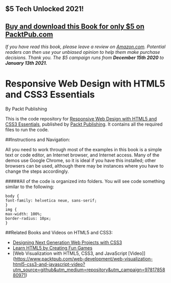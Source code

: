 ## $5 Tech Unlocked 2021!
[Buy and download this Book for only $5 on PacktPub.com](https://www.packtpub.com/product/responsive-web-design-with-html5-and-css3-essentials/9781783553075)
-----
*If you have read this book, please leave a review on [Amazon.com](https://www.amazon.com/gp/product/1783553073).     Potential readers can then use your unbiased opinion to help them make purchase decisions. Thank you. The $5 campaign         runs from __December 15th 2020__ to __January 13th 2021.__*

# Responsive Web Design with HTML5 and CSS3 Essentials
By Packt Publishing

This is the code repository for [Responsive Web Design with HTML5 and CSS3 Essentials](https://www.packtpub.com/web-development/responsive-web-design-html5-and-css3-essentials?utm_source=github&utm_medium=repository&utm_campaign=9781783553075), published by [Packt Publishing](https://www.packtpub.com/). It contains all the required files to run the code.

##Instructions and Navigation:

All you need to work through most of the examples in this book is a simple text or code editor, an Internet browser, and Internet access. Many of the demos use Google Chrome, so it is ideal if you have this installed; other browsers can be used, although there may be instances where you have to change the steps accordingly.

#####All of the code is organized into folders. You will see code something similar to the following:

```
body {
font-family: helvetica neue, sans-serif;
}
img {
max-width: 100%;
border-radius: 10px;
}
```

##Related Books and Videos on HTML5 and CSS3:

* [Designing Next Generation Web Projects with CSS3](https://www.packtpub.com/web-development/designing-next-generation-web-projects-css3?utm_source=github&utm_medium=repository&utm_campaign=9781849693264)
* [Learn HTML5 by Creating Fun Games](https://www.packtpub.com/web-development/learn-html5-creating-fun-games?utm_source=github&utm_medium=repository&utm_campaign=9781849696029)
* [Web Visualization with HTML5, CSS3, and JavaScript [Video]] (https://www.packtpub.com/web-development/web-visualization-html5-css3-and-javascript-video?utm_source=github&utm_medium=repository&utm_campaign=9781785880971)
